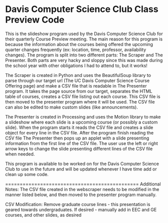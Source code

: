 Davis Computer Science Club Class Preview Code
==============================================
This is the slideshow program used by the Davis Computer Science Club for their quarterly Course Preview meeting. The main reason for this program is because the information about the courses being offered the upcoming quarter changes frequently (ex: location, time, professor, availability changes). The program is split into two different parts: The Scraper and The Presenter. Both parts are very hacky and sloppy since this was made during the school year with other obligations I had to attend to, but it works!

The Scraper is created in Python and uses the BeautifulSoup library to parse through our target url (The UC Davis Computer Science Course Offering page) and make a CSV file that is readable in The Presenter program. It takes the page source from our target, separates the HTML table of courses, creates a CSV file listing out each course. This CSV file is then moved to the presenter program where it will be used. The CSV file can also be edited to make custom slides (like announcements).

The Presenter is created in Processing and uses the Motion library to make a slideshow where each slide is a upcoming course (or possibly a custom slide). When the program starts it reads the CSV file and creates a slide object for every line in the CSV file. After the program finish reading the CSV file The Presenter then pops up an applet with a slide presenting information from the first line of the CSV file. The user use the left or right arrow keys to change the slide presenting different lines of the CSV file when needed.

This program is available to be worked on for the Davis Computer Science Club to use in the future and will be updated whenever I have time add or clean up some code.

==============================================
Additional Notes:
The CSV file created in the webscraper needs to be modified in the manner listed below, and then moved to the presenter program manually.

CSV Modification:
	Remove graduate course lines - this presentation is geared towards undergraduates.
	If desired - manually add in EEC and GE courses, and other slides, as desired 